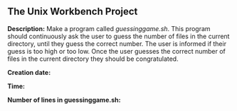 ## The Unix Workbench Project


**Description:** Make a program called *guessinggame.sh*. This program should continuously ask the user to guess the number of files in the current directory, until they guess the correct number. The user is informed if their guess is too high or too low. Once the user guesses the correct number of files in the current directory they should be congratulated.

**Creation date:**


**Time:**


**Number of lines in guessinggame.sh:**
